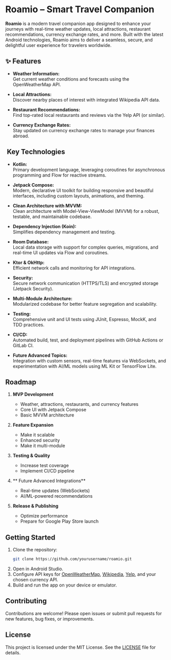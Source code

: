 # Roamio – Smart Travel Companion

**Roamio** is a modern travel companion app designed to enhance your journeys with real-time weather updates, local attractions, restaurant recommendations, currency exchange rates, and more. Built with the latest Android technologies, Roamio aims to deliver a seamless, secure, and delightful user experience for travelers worldwide.

## ✨ Features

- **Weather Information:**  
  Get current weather conditions and forecasts using the OpenWeatherMap API.

- **Local Attractions:**  
  Discover nearby places of interest with integrated Wikipedia API data.

- **Restaurant Recommendations:**  
  Find top-rated local restaurants and reviews via the Yelp API (or similar).

- **Currency Exchange Rates:**  
  Stay updated on currency exchange rates to manage your finances abroad.

## ️ Key Technologies

- **Kotlin:**  
  Primary development language, leveraging coroutines for asynchronous programming and Flow for reactive streams.

- **Jetpack Compose:**  
  Modern, declarative UI toolkit for building responsive and beautiful interfaces, including custom layouts, animations, and theming.

- **Clean Architecture with MVVM:**  
  Clean architecture with Model-View-ViewModel (MVVM) for a robust, testable, and maintainable codebase.

- **Dependency Injection (Koin):**  
  Simplifies dependency management and testing.

- **Room Database:**  
  Local data storage with support for complex queries, migrations, and real-time UI updates via Flow and coroutines.

- **Ktor & OkHttp:**  
  Efficient network calls and monitoring for API integrations.

- **Security:**  
  Secure network communication (HTTPS/TLS) and encrypted storage (Jetpack Security).

- **Multi-Module Architecture:**  
  Modularized codebase for better feature segregation and scalability.

- **Testing:**  
  Comprehensive unit and UI tests using JUnit, Espresso, MockK, and TDD practices.

- **CI/CD:**  
  Automated build, test, and deployment pipelines with GitHub Actions or GitLab CI.

- **Future Advanced Topics:**  
  Integration with custom sensors, real-time features via WebSockets, and experimentation with AI/ML models using ML Kit or TensorFlow Lite.

##  Roadmap

1. **MVP Development**
   - Weather, attractions, restaurants, and currency features
   - Core UI with Jetpack Compose
   - Basic MVVM architecture

2. **Feature Expansion**
   - Make it scalable
   - Enhanced security
   - Make it multi-module

3. **Testing & Quality**
   - Increase test coverage
   - Implement CI/CD pipeline

4. ** Future Advanced Integrations**
   - Real-time updates (WebSockets)
   - AI/ML-powered recommendations

6. **Release & Publishing**
   - Optimize performance
   - Prepare for Google Play Store launch

##  Getting Started

1. Clone the repository:
   ```bash
   git clone https://github.com/yourusername/roamio.git
   ```
2. Open in Android Studio.
3. Configure API keys for [OpenWeatherMap](https://openweathermap.org/api), [Wikipedia](https://www.mediawiki.org/wiki/API:Main_page), [Yelp](https://www.yelp.com/developers/documentation/v3), and your chosen currency API.
4. Build and run the app on your device or emulator.

##  Contributing

Contributions are welcome! Please open issues or submit pull requests for new features, bug fixes, or improvements.

##  License

This project is licensed under the MIT License. See the [LICENSE](LICENSE) file for details.
